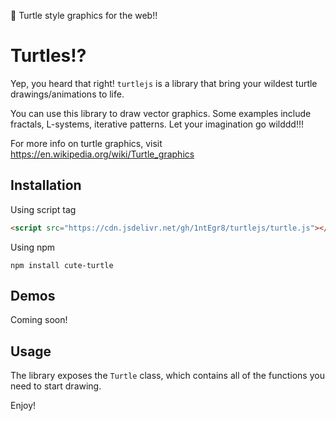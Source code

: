 🐢 Turtle style graphics for the web!!

# Turtles!?
Yep, you heard that right! `turtlejs` is a library that bring your wildest turtle drawings/animations to life.

You can use this library to draw vector graphics. Some examples include fractals, L-systems, iterative patterns. Let your imagination go wilddd!!!

For more info on turtle graphics, visit https://en.wikipedia.org/wiki/Turtle_graphics


## Installation

Using script tag
``` html
<script src="https://cdn.jsdelivr.net/gh/1ntEgr8/turtlejs/turtle.js"></script>
```

Using npm
```
npm install cute-turtle
```

## Demos

Coming soon!

## Usage

The library exposes the `Turtle` class, which contains all of the functions you need to start drawing.



Enjoy!
